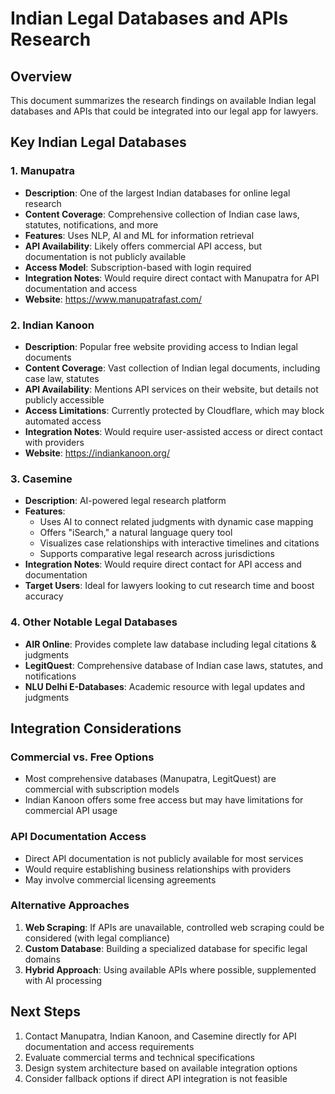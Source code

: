 # Indian Legal Databases and APIs Research

## Overview
This document summarizes the research findings on available Indian legal databases and APIs that could be integrated into our legal app for lawyers.

## Key Indian Legal Databases

### 1. Manupatra
- **Description**: One of the largest Indian databases for online legal research
- **Content Coverage**: Comprehensive collection of Indian case laws, statutes, notifications, and more
- **Features**: Uses NLP, AI and ML for information retrieval
- **API Availability**: Likely offers commercial API access, but documentation is not publicly available
- **Access Model**: Subscription-based with login required
- **Integration Notes**: Would require direct contact with Manupatra for API documentation and access
- **Website**: https://www.manupatrafast.com/

### 2. Indian Kanoon
- **Description**: Popular free website providing access to Indian legal documents
- **Content Coverage**: Vast collection of Indian legal documents, including case law, statutes
- **API Availability**: Mentions API services on their website, but details not publicly accessible
- **Access Limitations**: Currently protected by Cloudflare, which may block automated access
- **Integration Notes**: Would require user-assisted access or direct contact with providers
- **Website**: https://indiankanoon.org/

### 3. Casemine
- **Description**: AI-powered legal research platform
- **Features**:
  - Uses AI to connect related judgments with dynamic case mapping
  - Offers "iSearch," a natural language query tool
  - Visualizes case relationships with interactive timelines and citations
  - Supports comparative legal research across jurisdictions
- **Integration Notes**: Would require direct contact for API access and documentation
- **Target Users**: Ideal for lawyers looking to cut research time and boost accuracy

### 4. Other Notable Legal Databases
- **AIR Online**: Provides complete law database including legal citations & judgments
- **LegitQuest**: Comprehensive database of Indian case laws, statutes, and notifications
- **NLU Delhi E-Databases**: Academic resource with legal updates and judgments

## Integration Considerations

### Commercial vs. Free Options
- Most comprehensive databases (Manupatra, LegitQuest) are commercial with subscription models
- Indian Kanoon offers some free access but may have limitations for commercial API usage

### API Documentation Access
- Direct API documentation is not publicly available for most services
- Would require establishing business relationships with providers
- May involve commercial licensing agreements

### Alternative Approaches
1. **Web Scraping**: If APIs are unavailable, controlled web scraping could be considered (with legal compliance)
2. **Custom Database**: Building a specialized database for specific legal domains
3. **Hybrid Approach**: Using available APIs where possible, supplemented with AI processing

## Next Steps
1. Contact Manupatra, Indian Kanoon, and Casemine directly for API documentation and access requirements
2. Evaluate commercial terms and technical specifications
3. Design system architecture based on available integration options
4. Consider fallback options if direct API integration is not feasible
